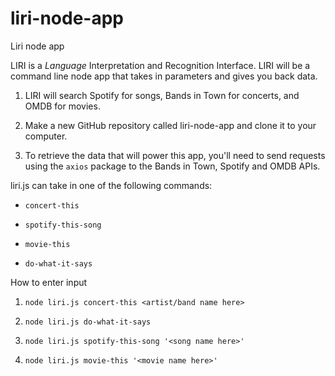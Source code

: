 # liri-node-app
Liri node app

LIRI is a _Language_ Interpretation and Recognition Interface. LIRI will be a command line node app that takes in parameters and gives you back data.

1. LIRI will search Spotify for songs, Bands in Town for concerts, and OMDB for movies.

2. Make a new GitHub repository called liri-node-app and clone it to your computer.

3. To retrieve the data that will power this app, you'll need to send requests using the `axios` package to the Bands in Town, Spotify and OMDB APIs.

 liri.js can take in one of the following commands:

* `concert-this`

* `spotify-this-song`

* `movie-this`

* `do-what-it-says`

How to enter input

1. `node liri.js concert-this <artist/band name here>`

2. `node liri.js do-what-it-says`

3. `node liri.js spotify-this-song '<song name here>'`

4. `node liri.js movie-this '<movie name here>'`


